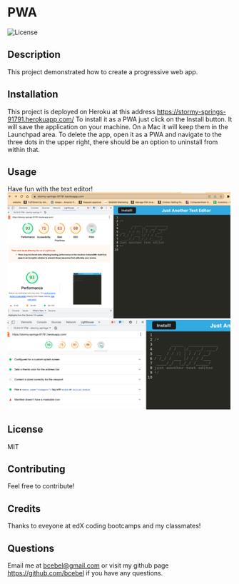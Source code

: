 # PWA

![License](https://img.shields.io/badge/License-MIT-yellow.svg)

## Description

This project demonstrated how to create a progressive web app.

## Installation

This project is deployed on Heroku at this address https://stormy-springs-91791.herokuapp.com/
To install it as a PWA just click on the Install button. It will save the application on your machine. On a Mac it will keep them in the Launchpad area. To delete the app, open it as a PWA and navigate to the three dots in the upper right, there should be an option to uninstall from within that.

## Usage

Have fun with the text editor!  
<img src="./Develop/jate.png" alt="screenshot" title="screenshot" width="500">
<img src="./Develop/jate2.png" alt="screenshot" title="screenshot" width="500">

## License

MIT

## Contributing

Feel free to contribute!

## Credits

Thanks to eveyone at edX coding bootcamps and my classmates!

## Questions

Email me at bcebel@gmail.com or visit my github page https://github.com/bcebel if you have any questions.

